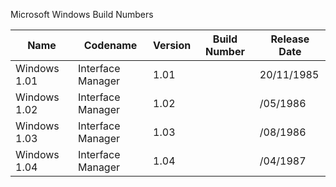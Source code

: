 Microsoft Windows Build Numbers

| Name         | Codename          | Version | Build Number | Release Date |
| ------------ | ----------------- | ------- | ------------ | ------------ |
| Windows 1.01 | Interface Manager | 1.01    |              | 20/11/1985   |
| Windows 1.02 | Interface Manager | 1.02    |              |   /05/1986   |
| Windows 1.03 | Interface Manager | 1.03    |              |   /08/1986   |
| Windows 1.04 | Interface Manager | 1.04    |              |   /04/1987   |